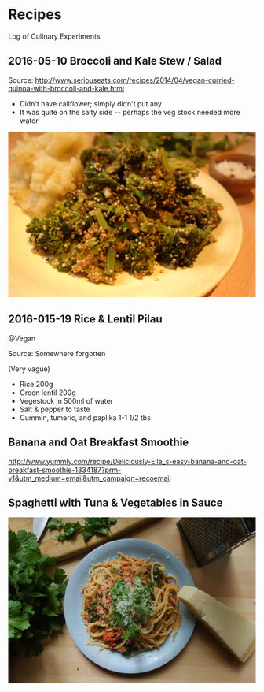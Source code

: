 # Recipes
Log of Culinary Experiments

## 2016-05-10 Broccoli and Kale Stew / Salad

Source:
http://www.seriouseats.com/recipes/2014/04/vegan-curried-quinoa-with-broccoli-and-kale.html

- Didn't have califlower; simply didn't put any
- It was quite on the salty side -- perhaps the veg stock needed more water

![Broccoli and Kale Salad][image_1]

[image_1]:images/20160510_N_quinoa-brocolli-kale-salad-1.jpg

## 2016-015-19 Rice & Lentil Pilau
@Vegan

Source:
Somewhere forgotten

(Very vague)
- Rice 200g
- Green lentil 200g
- Vegestock in 500ml of water
- Salt & pepper to taste
- Cummin, tumeric, and paplika 1-1 1/2 tbs

## Banana and Oat Breakfast Smoothie
http://www.yummly.com/recipe/Deliciously-Ella_s-easy-banana-and-oat-breakfast-smoothie-1334187?prm-v1&utm_medium=email&utm_campaign=recoemail

## Spaghetti with Tuna & Vegetables in Sauce


![Spaghetti with Tuna & Vegetables in Sauce][image_2]

[image_2]:images/20160530_N_spaghetti-tuna_and-vegetable-tomato-sauce.jpg
